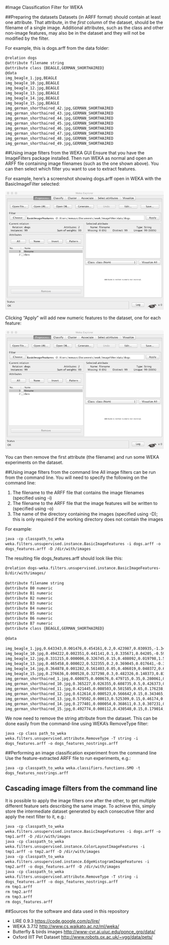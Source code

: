 #Image Classification Filter for WEKA

##Preparing the datasets
Datasets (in ARFF format) should contain at least one attribute.
That attribute, in the *first* column of the dataset, should be the filename of a single image.
Additional attributes, such as the class and other non-image features, may also be in the dataset and they will not be modified by the filter.

For example, this is dogs.arff from the data folder:
````
@relation dogs
@attribute filename string
@attribute class {BEAGLE,GERMAN_SHORTHAIRED}
@data
img_beagle_1.jpg,BEAGLE
img_beagle_10.jpg,BEAGLE
img_beagle_12.jpg,BEAGLE
img_beagle_13.jpg,BEAGLE
img_beagle_14.jpg,BEAGLE
img_beagle_15.jpg,BEAGLE
img_german_shorthaired_42.jpg,GERMAN_SHORTHAIRED
img_german_shorthaired_43.jpg,GERMAN_SHORTHAIRED
img_german_shorthaired_44.jpg,GERMAN_SHORTHAIRED
img_german_shorthaired_45.jpg,GERMAN_SHORTHAIRED
img_german_shorthaired_46.jpg,GERMAN_SHORTHAIRED
img_german_shorthaired_47.jpg,GERMAN_SHORTHAIRED
img_german_shorthaired_48.jpg,GERMAN_SHORTHAIRED
img_german_shorthaired_49.jpg,GERMAN_SHORTHAIRED
````

##Using image filters from the WEKA GUI
Ensure that you have the ImageFilters package installed.
Then run WEKA as normal and open an ARFF file containing image filenames (such as the one shown above).
You can then select which filter you want to use to extract features.

For example, here’s a screenshot showing dogs.arff open in WEKA with the BasicImageFilter selected:

![](before.jpg)


Clicking “Apply” will add new numeric features to the dataset, one for each feature:

![](before.jpg)

You can then remove the first attribute (the filename) and run some WEKA experiments on the dataset.

##Using image filters from the command line
All image filters can be run from the command line.
You will need to specify the following on the command line:

1. The filename to the ARFF file that contains the image filenames (specified using -i)
2. The filename to the ARFF file that the image features will be written to (specified using -o)
3. The name of the directory containing the images (specified using -D); this is only required if the working directory does not contain the images

For example:
````
java -cp classpath_to_weka weka.filters.unsupervised.instance.BasicImageFeatures -i dogs.arff -o dogs_features.arff -D /dir/with/images
````

The resulting file dogs_features.arff should look like this:
````
@relation dogs-weka.filters.unsupervised.instance.BasicImageFeatures-D/dir/with/images/

@attribute filename string
@attribute B0 numeric
@attribute B1 numeric
@attribute B2 numeric
@attribute B3 numeric
@attribute B4 numeric
@attribute B5 numeric
@attribute B6 numeric
@attribute B7 numeric
@attribute class {BEAGLE,GERMAN_SHORTHAIRED}

@data

img_beagle_1.jpg,0.643343,0.001476,0.454161,0.2,0.423987,0.030935,-1.343615,0.014667,BEAGLE
img_beagle_10.jpg,0.494222,0.002351,0.441141,0.1,0.335671,0.04205,-0.598587,0.006612,BEAGLE
img_beagle_12.jpg,0.331215,0.000006,0.326745,0.15,0.408092,0.019798,1.555223,0.012856,BEAGLE
img_beagle_13.jpg,0.465458,0.000022,0.522355,0.2,0.369045,0.017641,-0.303355,0.006667,BEAGLE
img_beagle_14.jpg,0.364878,0.001282,0.561403,0.05,0.406019,0.040372,0.669394,0.005801,BEAGLE
img_beagle_15.jpg,0.276636,0.000528,0.327298,0.3,0.482326,0.140373,0.835263,0.007303,BEAGLE
img_german_shorthaired_1.jpg,0.600875,0.000676,0.479715,0.35,0.280061,0.105351,-0.580938,0.00561,GERMAN_SHORTHAIRED
img_german_shorthaired_10.jpg,0.365227,0.026355,0.608735,0.5,0.426373,0.107652,0.681518,0.007427,GERMAN_SHORTHAIRED
img_german_shorthaired_11.jpg,0.421445,0.008503,0.501585,0.65,0.176238,0.097867,0.618,0.005207,GERMAN_SHORTHAIRED
img_german_shorthaired_12.jpg,0.612614,0.000523,0.566642,0.15,0.343465,0.065314,-0.452935,0.005825,GERMAN_SHORTHAIRED
img_german_shorthaired_13.jpg,0.579502,0.00013,0.525309,0.15,0.46174,0.065948,-0.639345,0.006653,GERMAN_SHORTHAIRED
img_german_shorthaired_14.jpg,0.277401,0.000054,0.368611,0.3,0.307231,0.101645,1.745103,0.010519,GERMAN_SHORTHAIRED
img_german_shorthaired_15.jpg,0.492774,0.000112,0.430548,0.15,0.179014,0.050152,-0.776866,0.010237,GERMAN_SHORTHAIRED
````

We now need to remove the string attribute from the dataset. 
This can be done easily from the command-line using WEKA’s RemoveType filter:
````
java -cp class path_to_weka weka.filters.unsupervised.attribute.RemoveType -T string -i dogs_features.arff -o dogs_features_nostrings.arff
````

##Performing an image classification experiment from the command line
Use the feature-extracted ARFF file to run experiments, e.g.:

````
java -cp classpath_to_weka weka.classifiers.functions.SMO -t dogs_features_nostrings.arff
````

## Cascading image filters from the command line
It is possible to apply the image filters one after the other, to get multiple different feature sets describing the same image.
To achieve this, simply store the intermediate dataset generated by each consecutive filter and apply the next filter to it, e.g.:
````
java -cp classpath_to_weka weka.filters.unsupervised.instance.BasicImageFeatures -i dogs.arff -o tmp1.arff -D /dir/with/images
java -cp classpath_to_weka weka.filters.unsupervised.instance.ColorLayoutImageFeatures -i tmp1.arff -o tmp2.arff -D /dir/with/images
java -cp classpath_to_weka weka.filters.unsupervised.instance.EdgeHistogramImageFeatures -i tmp2.arff -o dogs_features.arff -D /dir/with/images
java -cp classpath_to_weka weka.filters.unsupervised.attribute.RemoveType -T string -i dogs_features.arff -o dogs_features_nostrings.arff
rm tmp1.arff
rm tmp2.arff
rm tmp3.arff
rm dogs_features.arff
````


##Sources for the software and data used in this repository

* LIRE 0.9.3 https://code.google.com/p/lire/
* WEKA 3.7.12 http://www.cs.waikato.ac.nz/ml/weka/
* Butterfly & birds images http://www-cvr.ai.uiuc.edu/ponce_grp/data/
* Oxford IIIT Pet Dataset http://www.robots.ox.ac.uk/~vgg/data/pets/
